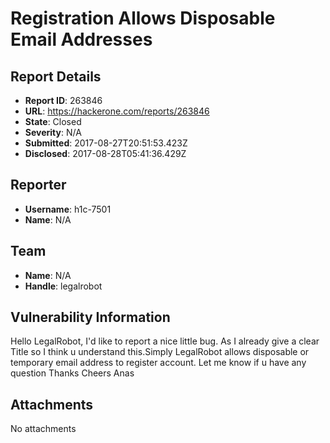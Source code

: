 # Registration Allows Disposable Email Addresses

## Report Details
- **Report ID**: 263846
- **URL**: https://hackerone.com/reports/263846
- **State**: Closed
- **Severity**: N/A
- **Submitted**: 2017-08-27T20:51:53.423Z
- **Disclosed**: 2017-08-28T05:41:36.429Z

## Reporter
- **Username**: h1c-7501
- **Name**: N/A

## Team
- **Name**: N/A
- **Handle**: legalrobot

## Vulnerability Information
Hello LegalRobot,
I'd like to report a nice little bug.
As I already give a clear Title so I think u understand this.Simply LegalRobot allows disposable or temporary email address to register account.
Let me know if u have any question
Thanks 
Cheers
Anas

## Attachments
No attachments

